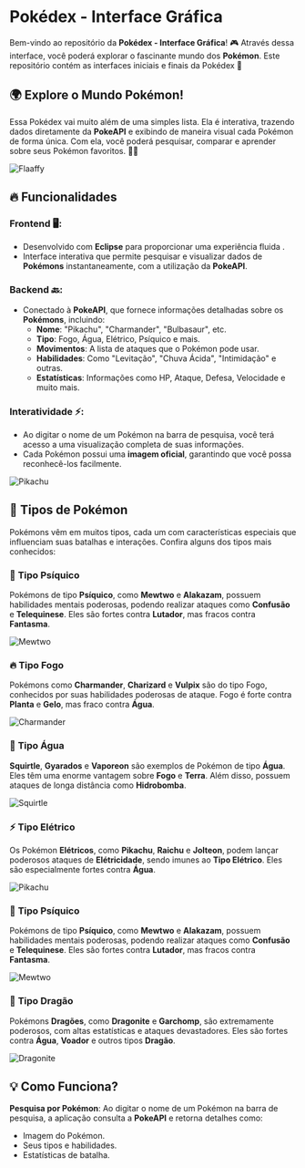 # Pokédex - Interface Gráfica

Bem-vindo ao repositório da **Pokédex - Interface Gráfica**! 🎮 Através dessa interface, você poderá explorar o fascinante mundo dos **Pokémon**. Este repositório contém as interfaces iniciais e finais da Pokédex 🌟

## 🌍 Explore o Mundo Pokémon!

Essa Pokédex vai muito além de uma simples lista. Ela é interativa, trazendo dados diretamente da **PokeAPI** e exibindo de maneira visual cada Pokémon de forma única. Com ela, você poderá pesquisar, comparar e aprender sobre seus Pokémon favoritos. 🧑‍⚖️

![Flaaffy](https://raw.githubusercontent.com/PokeAPI/sprites/master/sprites/pokemon/other/official-artwork/180.png)

## 🔥 Funcionalidades

### **Frontend** 🖥️:
- Desenvolvido com **Eclipse** para proporcionar uma experiência fluida .
- Interface interativa que permite pesquisar e visualizar dados de **Pokémons** instantaneamente, com a utilização da **PokeAPI**.

### **Backend** 🔙:
- Conectado à **PokeAPI**, que fornece informações detalhadas sobre os **Pokémons**, incluindo:
  - **Nome**: "Pikachu", "Charmander", "Bulbasaur", etc.
  - **Tipo**: Fogo, Água, Elétrico, Psíquico e mais.
  - **Movimentos**: A lista de ataques que o Pokémon pode usar.
  - **Habilidades**: Como "Levitação", "Chuva Ácida", "Intimidação" e outras.
  - **Estatísticas**: Informações como HP, Ataque, Defesa, Velocidade e muito mais.

### **Interatividade** ⚡:
- Ao digitar o nome de um Pokémon na barra de pesquisa, você terá acesso a uma visualização completa de suas informações.
- Cada Pokémon possui uma **imagem oficial**, garantindo que você possa reconhecê-los facilmente.

![Pikachu](https://raw.githubusercontent.com/PokeAPI/sprites/master/sprites/pokemon/other/official-artwork/25.png)

## 🐉 Tipos de Pokémon

Pokémons vêm em muitos tipos, cada um com características especiais que influenciam suas batalhas e interações. Confira alguns dos tipos mais conhecidos:

### 🧠 **Tipo Psíquico**
Pokémons de tipo **Psíquico**, como **Mewtwo** e **Alakazam**, possuem habilidades mentais poderosas, podendo realizar ataques como **Confusão** e **Telequinese**. Eles são fortes contra **Lutador**, mas fracos contra **Fantasma**.

![Mewtwo](https://raw.githubusercontent.com/PokeAPI/sprites/master/sprites/pokemon/other/official-artwork/150.png)

### 🔥 **Tipo Fogo**
Pokémons como **Charmander**, **Charizard** e **Vulpix** são do tipo Fogo, conhecidos por suas habilidades poderosas de ataque. Fogo é forte contra **Planta** e **Gelo**, mas fraco contra **Água**.

![Charmander](https://raw.githubusercontent.com/PokeAPI/sprites/master/sprites/pokemon/other/official-artwork/4.png)

### 🌊 **Tipo Água**
**Squirtle**, **Gyarados** e **Vaporeon** são exemplos de Pokémon de tipo **Água**. Eles têm uma enorme vantagem sobre **Fogo** e **Terra**. Além disso, possuem ataques de longa distância como **Hidrobomba**.

![Squirtle](https://raw.githubusercontent.com/PokeAPI/sprites/master/sprites/pokemon/other/official-artwork/7.png)

### ⚡ **Tipo Elétrico**
Os Pokémon **Elétricos**, como **Pikachu**, **Raichu** e **Jolteon**, podem lançar poderosos ataques de **Elétricidade**, sendo imunes ao **Tipo Elétrico**. Eles são especialmente fortes contra **Água**.

![Pikachu](https://raw.githubusercontent.com/PokeAPI/sprites/master/sprites/pokemon/other/official-artwork/25.png)

### 🧠 **Tipo Psíquico**
Pokémons de tipo **Psíquico**, como **Mewtwo** e **Alakazam**, possuem habilidades mentais poderosas, podendo realizar ataques como **Confusão** e **Telequinese**. Eles são fortes contra **Lutador**, mas fracos contra **Fantasma**.

![Mewtwo](https://raw.githubusercontent.com/PokeAPI/sprites/master/sprites/pokemon/other/official-artwork/150.png)

### 🐉 **Tipo Dragão**
Pokémons **Dragões**, como **Dragonite** e **Garchomp**, são extremamente poderosos, com altas estatísticas e ataques devastadores. Eles são fortes contra **Água**, **Voador** e outros tipos **Dragão**.

![Dragonite](https://raw.githubusercontent.com/PokeAPI/sprites/master/sprites/pokemon/other/official-artwork/149.png)

## 💡 Como Funciona?

 **Pesquisa por Pokémon**: Ao digitar o nome de um Pokémon na barra de pesquisa, a aplicação consulta a **PokeAPI** e retorna detalhes como:
   - Imagem do Pokémon.
   - Seus tipos e habilidades.
   - Estatísticas de batalha.
   


